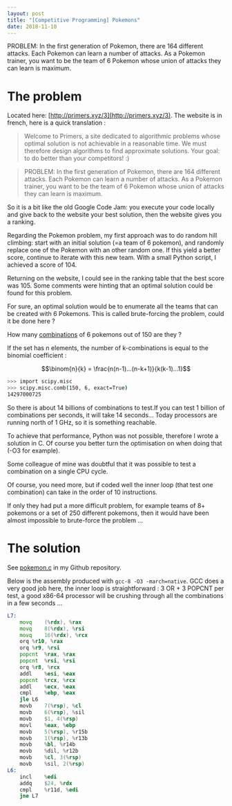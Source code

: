 ```yaml
---
layout: post
title: "[Competitive Programming] Pokemons"
date: 2018-11-10
---
```


PROBLEM: In the first generation of Pokemon, there are 164 different attacks. Each Pokemon can learn a number of attacks. As a Pokemon trainer, you want to be the team of 6 Pokemon whose union of attacks they can learn is maximum.

# The problem

Located here: [http://primers.xyz/3](http://primers.xyz/3). The website is in french, here is a quick translation :

> Welcome to Primers, a site dedicated to algorithmic problems whose optimal solution is not achievable in a reasonable time. We must therefore design algorithms to find approximate solutions. Your goal: to do better than your competitors! :)

>PROBLEM: In the first generation of Pokemon, there are 164 different attacks. Each Pokemon can learn a number of attacks. As a Pokemon trainer, you want to be the team of 6 Pokemon whose union of attacks they can learn is maximum.

So it is a bit like the old Google Code Jam: you execute your code locally and give back to the website your best solution, then the website gives you a ranking.

Regarding the Pokemon problem, my first approach was to do random hill climbing: start with an initial solution (=a team of 6 pokemon), and randomly replace one of the Pokemon with an other random one. If this yield a better score, continue to iterate with this new team. With a small Python script, I achieved a score of 104.

Returning on the website, I could see in the ranking table that the best score was 105. Some comments were hinting that an optimal solution could be found for this problem.

For sure, an optimal solution would be to enumerate all the teams that can be created with 6 Pokemons. This is called brute-forcing the problem, could it be done here ?

<script src='https://cdnjs.cloudflare.com/ajax/libs/mathjax/2.7.5/MathJax.js?config=TeX-MML-AM_CHTML' async></script>

How many [combinations](https://en.wikipedia.org/wiki/Combination) of 6 pokemons out of 150 are they ? 

If the set has n elements, the number of k-combinations is equal to the binomial coefficient : 

$$\binom{n}{k} = \frac{n(n-1)...(n-k+1)}{k(k-1)...1}$$

```sh
>>> import scipy.misc
>>> scipy.misc.comb(150, 6, exact=True)
14297000725
```

So there is about 14 billions of combinations to test.If you can test 1 billion of combinations per seconds, it will take 14 seconds... Today processors are running north of 1 GHz, so it is something reachable.

To achieve that performance, Python was not possible, therefore I wrote a solution in C. Of course you better turn the optimisation on when doing that (-O3 for example).

Some colleague of mine was doubtful that it was possible to test a combination on a single CPU cycle.

Of course, you need more, but if coded well the inner loop (that test one combination) can take in the order of 10 instructions.

If only they had put a more difficult problem, for example teams of 8+ pokemons or a set of 250 different pokemons, then it would have been almost impossible to brute-force the problem ...
​
# The solution

See [pokemon.c](https://github.com/jeyries/pokemon/blob/master/pokemon.c) in my Github repository.

Below is the assembly produced with `gcc-8 -O3 -march=native`. GCC does a very good job here, the inner loop is straightforward : 3 OR + 3 POPCNT per test, a good x86-64 processor will be crushing through all the combinations in a few seconds ...

```asm
L7:
	movq	(%rdx), %rax
	movq	8(%rdx), %rsi
	movq	16(%rdx), %rcx
	orq	%r10, %rax
	orq	%r9, %rsi
	popcnt	%rax, %rax
	popcnt	%rsi, %rsi
	orq	%r8, %rcx
	addl	%esi, %eax
	popcnt	%rcx, %rcx
	addl	%ecx, %eax
	cmpl	%ebp, %eax
	jle	L6
	movb	7(%rsp), %cl
	movb	6(%rsp), %sil
	movb	$1, 4(%rsp)
	movl	%eax, %ebp
	movb	5(%rsp), %r15b
	movb	1(%rsp), %r13b
	movb	%bl, %r14b
	movb	%dil, %r12b
	movb	%cl, 3(%rsp)
	movb	%sil, 2(%rsp)
L6:
	incl	%edi
	addq	$24, %rdx
	cmpl	%r11d, %edi
	jne	L7
```

